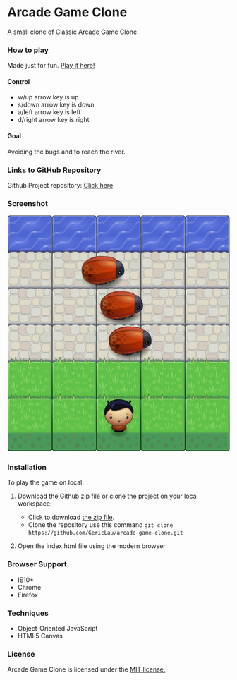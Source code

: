 # Arcade Game Clone

A small clone of Classic Arcade Game Clone

### How to play
Made just for fun. [Play it here!](https://gericlau.github.io/arcade-game-clone/)

#### Control

* w/up arrow key is up
* s/down arrow key is down
* a/left arrow key is left
* d/right arrow key is right

#### Goal

Avoiding the bugs and to reach the river.

### Links to GitHub Repository

Github Project repository: [Click here](https://github.com/GericLau/arcade-game-clone)

### Screenshot

![Screenshot](https://github.com/GericLau/arcade-game-clone/raw/master/images/screenshot.png)

### Installation

To play the game on local:

1. Download the Github zip file or clone the project on your local workspace:

    - Click to download [the zip file](https://github.com/GericLau/arcade-game-clone/archive/master.zip).
    - Clone the repository use this command `git clone https://github.com/GericLau/arcade-game-clone.git`

2. Open the index.html file using the modern browser

### Browser Support

* IE10+
* Chrome
* Firefox

### Techniques

* Object-Oriented JavaScript
* HTML5 Canvas

### License
Arcade Game Clone is licensed under the [MIT license.](https://github.com/GericLau/arcade-game-clone/blob/master/LICENSE.txt)
